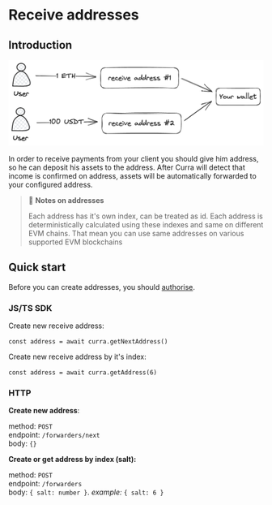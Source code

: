 # Receive addresses

## Introduction

![receive address example](../images/receive_address_example.png)

In order to receive payments from your client you should give him address, so he can deposit his assets to the address. After Curra will detect that income is confirmed on address, assets will be automatically forwarded to your configured address.

> 📖 **Notes on addresses**
> 
> Each address has it's own index, can be treated as id. Each address is deterministically calculated using these indexes and same on different EVM chains. That mean you can use same addresses on various supported EVM blockchains


## Quick start

Before you can create addresses, you should [authorise](../security/api_authorization.md).

### JS/TS SDK

Create new receive address:

```
const address = await curra.getNextAddress()
```

Create new receive address by it's index:

```
const address = await curra.getAddress(6)
```

### HTTP

**Create new address**:

method: `POST`\
endpoint: `/forwarders/next`\
body: `{}`

**Create or get address by index (salt):**

method: `POST`\
endpoint: `/forwarders`\
body: `{ salt: number }`. *example:* `{ salt: 6 }`
